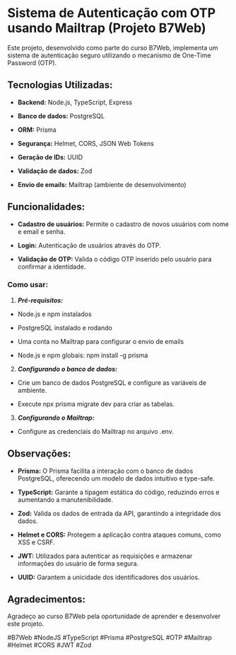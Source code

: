 # Sistema de Autenticação com OTP usando Mailtrap (Projeto B7Web)

 Este projeto, desenvolvido como parte do curso B7Web, implementa um sistema de autenticação seguro utilizando o mecanismo de One-Time Password (OTP).

## Tecnologias Utilizadas:

 + **Backend:** Node.js, TypeScript, Express
 - **Banco de dados:** PostgreSQL
 * **ORM:** Prisma
 + **Segurança:** Helmet, CORS, JSON Web Tokens
 - **Geração de IDs:** UUID
 * **Validação de dados:** Zod
 + **Envio de emails:** Mailtrap (ambiente de desenvolvimento)

## Funcionalidades:

+ **Cadastro de usuários:** Permite o cadastro de novos usuários com nome e email e senha.
- **Login:** Autenticação de usuários através do OTP.
* **Validação de OTP:** Valida o código OTP inserido pelo usuário para confirmar a identidade.

### Como usar:
1. ***Pré-requisitos:***
+ Node.js e npm instalados
- PostgreSQL instalado e rodando
* Uma conta no Mailtrap para configurar o envio de emails
+ Node.js e npm globais: npm install -g prisma
2. ***Configurando o banco de dados:***
 + Crie um banco de dados PostgreSQL e configure as variáveis de ambiente.
- Execute npx prisma migrate dev para criar as tabelas.
3. ***Configurando o Mailtrap:*** 
* Configure as credenciais do Mailtrap no arquivo .env.

## Observações:

+ **Prisma:** O Prisma facilita a interação com o banco de dados PostgreSQL, oferecendo um modelo de dados intuitivo e type-safe.
- **TypeScript:** Garante a tipagem estática do código, reduzindo erros e aumentando a manutenibilidade.
* **Zod:** Valida os dados de entrada da API, garantindo a integridade dos dados.
+ **Helmet e CORS:** Protegem a aplicação contra ataques comuns, como XSS e CSRF.
- **JWT:** Utilizados para autenticar as requisições e armazenar informações do usuário de forma segura.
* **UUID:** Garantem a unicidade dos identificadores dos usuários.

## Agradecimentos:

Agradeço ao curso B7Web pela oportunidade de aprender e desenvolver este projeto.

#B7Web #NodeJS #TypeScript #Prisma #PostgreSQL #OTP #Mailtrap #Helmet #CORS #JWT #Zod
